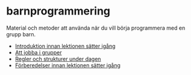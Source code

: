 # barnprogrammering
Material och metoder att använda när du vill börja programmera med en grupp barn.

* [Introduktion innan lektionen sätter igång](introduction.md)
* [Att jobba i grupper](working-in-groups.md)
* [Regler och strukturer under dagen](rules-and-structures.md)
* [Förberedelser innan lektionen sätter igång](initial-preparations.md)
